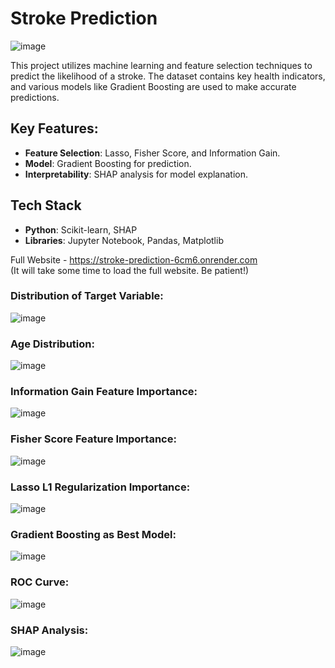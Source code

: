 # Stroke Prediction


![image](https://github.com/user-attachments/assets/a89c3b7c-ba66-4f99-9473-cf104952ef34)

This project utilizes machine learning and feature selection techniques to predict the likelihood of a stroke. The dataset contains key health indicators, and various models like Gradient Boosting are used to make accurate predictions.

## Key Features:
- **Feature Selection**: Lasso, Fisher Score, and Information Gain.
- **Model**: Gradient Boosting for prediction.
- **Interpretability**: SHAP analysis for model explanation.


## Tech Stack
- **Python**: Scikit-learn, SHAP
- **Libraries**: Jupyter Notebook, Pandas, Matplotlib

Full Website - https://stroke-prediction-6cm6.onrender.com <br/>
(It will take some time to load the full website. Be patient!) <br/>

### Distribution of Target Variable:
![image](https://github.com/Monirul-Islam-Mahmud/Stroke-Prediction/assets/59494761/7a2a1abc-12fb-4df8-9668-ca1751164011)

### Age Distribution:
![image](https://github.com/Monirul-Islam-Mahmud/Stroke-Prediction/assets/59494761/e31727e8-3c37-405e-af8f-e735bd11831a)

### Information Gain Feature Importance:
![image](https://github.com/Monirul-Islam-Mahmud/Stroke-Prediction/assets/59494761/3debc332-8950-4608-b49b-1da7c882814c)

### Fisher Score Feature Importance:
![image](https://github.com/Monirul-Islam-Mahmud/Stroke-Prediction/assets/59494761/84e3b8ff-5a72-41c9-a071-a2ea6adb6d89)

### Lasso L1 Regularization Importance:
![image](https://github.com/Monirul-Islam-Mahmud/Stroke-Prediction/assets/59494761/2a981fd5-cff0-49ad-9d67-438d1a7957fc)

### Gradient Boosting as Best Model:
![image](https://github.com/Monirul-Islam-Mahmud/Stroke-Prediction/assets/59494761/f0a74f79-8337-49dd-bd7a-e71e9a94d5cd)

### ROC Curve:
![image](https://github.com/Monirul-Islam-Mahmud/Stroke-Prediction/assets/59494761/149a2872-aed5-49d0-8d99-e324b567dc21)

### SHAP Analysis:
![image](https://github.com/Monirul-Islam-Mahmud/Stroke-Prediction/assets/59494761/77a993c7-f937-4cd8-a64a-509dc2ad16b6)
